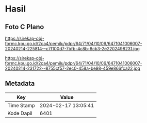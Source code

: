 # Hasil

## Foto C Plano

https://sirekap-obj-formc.kpu.go.id/2ca4/pemilu/pdpr/64/71/04/10/06/6471041006007-20240214-225814--c7f100d7-7bfb-4c8b-8cb3-2e2202498231.jpg

https://sirekap-obj-formc.kpu.go.id/2ca4/pemilu/pdpr/64/71/04/10/06/6471041006007-20240214-231722--8755cf57-2ec0-458a-be98-459e866fca22.jpg


## Metadata

| Key        | Value               |
| ---------- | ------------------- |
| Time Stamp | 2024-02-17 13:05:41 |
| Kode Dapil | 6401                |



